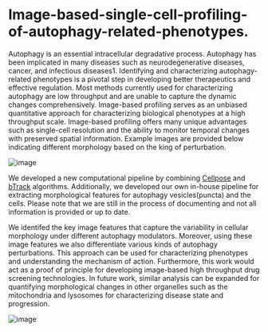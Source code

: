 # Image-based-single-cell-profiling-of-autophagy-related-phenotypes.

Autophagy is an essential intracellular degradative process. Autophagy has been implicated in many diseases such as neurodegenerative diseases, cancer, and infectious diseases1. Identifying and characterizing autophagy-related phenotypes is a pivotal step in developing better therapeutics and effective regulation. Most methods currently used for characterizing autophagy are low throughput and are unable to capture the dynamic changes comprehensively. Image-based profiling serves as an unbiased quantitative approach for characterizing biological phenotypes at a high throughput scale. Image-based profiling offers many unique advantages such as single-cell resolution and the ability to monitor temporal changes with preserved spatial information. Example images are provided below indicating different morphology based on the king of perturbation. 

![image](https://user-images.githubusercontent.com/54224066/178123474-4464491a-6446-4401-a704-17dc7d398bad.png)


We developed a new computational pipeline by combining [Cellpose](https://github.com/MouseLand/cellpose) and [bTrack](https://github.com/quantumjot/BayesianTracker) algorithms. Additionally, we developed our own in-house pipeline for extracting morphological features for autophagy vesicles(puncta) and the cells. Please note that we are still in the process of documenting and not all information is provided or up to date. 






We identifed the key image features that capture the variability in cellular morphology under different autophagy modulators. Moreover, using these image features we also differentiate various kinds of autophagy perturbations. This approach can be used for characterizing phenotypes and understanding the mechanism of action. Furthermore, this work would act as a proof of principle for developing image-based high throughput drug screening technologies. In future work, similar analysis can be expanded for quantifying morphological changes in other organelles such as the mitochondria and lysosomes for characterizing disease state and progression. 

![image](https://user-images.githubusercontent.com/54224066/178125135-abd0ccc7-8364-40c2-a9d4-ba4aaedc959b.png)
